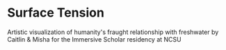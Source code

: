 # Surface Tension
Artistic visualization of humanity's fraught relationship with freshwater by Caitlin &amp; Misha for the Immersive Scholar residency at NCSU
